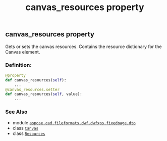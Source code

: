 ﻿---
title: canvas_resources property
second_title: Aspose.CAD for Python via .NET API References
description: 
type: docs
weight: 80
url: /python-net/aspose.cad.fileformats.dwf.dwfxps.fixedpage.dto/canvas/canvas_resources/
is_root: false
---

## canvas_resources property


Gets or sets the canvas resources.
Contains the resource dictionary for the Canvas element.
### Definition:
```python
@property
def canvas_resources(self):
    ...
@canvas_resources.setter
def canvas_resources(self, value):
    ...
```

### See Also
* module [`aspose.cad.fileformats.dwf.dwfxps.fixedpage.dto`](../../)
* class [`Canvas`](/cad/python-net/aspose.cad.fileformats.dwf.dwfxps.fixedpage.dto/canvas)
* class [`Resources`](/cad/python-net/aspose.cad.fileformats.dwf.dwfxps.fixedpage.dto/resources)
